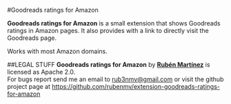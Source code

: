 #Goodreads ratings for Amazon

**Goodreads ratings for Amazon** is a small extension that shows Goodreads ratings in Amazon pages. It also provides with a link to directly visit the Goodreads page.

Works with most Amazon domains.

##LEGAL STUFF
**Goodreads ratings for Amazon** by <a href="https://twitter.com/rub3nmv">**Rub&eacute;n Mart&iacute;nez**</a> is licensed as Apache 2.0.  
For bugs report send me an email to
rub3nmv@gmail.com
or visit the github project page at 
https://github.com/rubenmv/extension-goodreads-ratings-for-amazon
